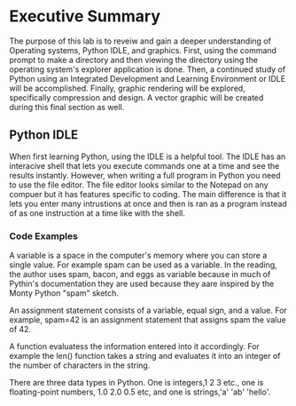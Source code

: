 # Executive Summary
The purpose of this lab is to reveiw and gain a deeper understanding of Operating systems, Python IDLE, and graphics. First, using the command prompt to make a directory and then viewing the directory using the operating system's explorer application is done. Then, a continued study of Python using an Integrated Development and Learning Environment or IDLE will be accomplished. Finally, graphic rendering will be explored, specifically compression and design. A vector graphic will be created during this final section as well.

## Python IDLE
When first learning Python, using the IDLE is a helpful tool. The IDLE has an interacive shell that lets you execute commands one at a time and see the results instantly. However, when writing a full program in Python you need to use the file editor. The file editor looks similar to the Notepad on any compuer but it has features specific to coding. The main difference is that it lets you enter many intrustions at once and then is ran as a program instead of as one instruction at a time like with the shell.
### Code Examples
A variable is a space in the computer's memory where you can store a single value. For example spam can be used as a variable. In the reading, the author uses spam, bacon, and eggs as variable because in much of Pythin's documentation they are used because they aare inspired by the Monty Python "spam" sketch.

An assignment statement consists of a variable, equal sign, and a value. For example, spam=42 is an assignment statement that assigns spam the value of 42.

A function evaluatess the information entered into it accordingly. For example the len() function takes a string and evaluates it into an integer of the number of characters in the string.

There are three data types in Python. One is integers,1 2 3 etc., one is floating-point numbers, 1.0 2.0 0.5 etc, and one is strings,'a' 'ab' 'hello'.
